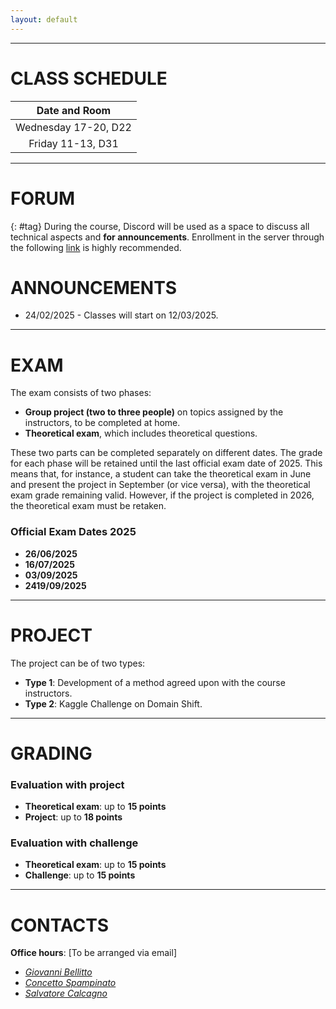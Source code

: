 ```yaml
---
layout: default
---
```

---
# CLASS SCHEDULE

| Date and Room        |
| :----------------: |
| Wednesday 17-20, D22 |
| Friday   11-13, D31 |

---
# FORUM 
{: #tag}
During the course, Discord will be used as a space to discuss all technical aspects and **for announcements**. Enrollment in the server through the following [link](https://discord.gg/6KYq9Gq9Fw) is highly recommended.

# ANNOUNCEMENTS
- 24/02/2025 - Classes will start on 12/03/2025.

---
# EXAM

The exam consists of two phases:

- **Group project (two to three people)** on topics assigned by the instructors, to be completed at home.
- **Theoretical exam**, which includes theoretical questions.

These two parts can be completed separately on different dates. The grade for each phase will be retained until the last official exam date of 2025. This means that, for instance, a student can take the theoretical exam in June and present the project in September (or vice versa), with the theoretical exam grade remaining valid. However, if the project is completed in 2026, the theoretical exam must be retaken.

### Official Exam Dates 2025
- **26/06/2025**
- **16/07/2025**
- **03/09/2025**
- **2419/09/2025**

---
# PROJECT
The project can be of two types:
- **Type 1**: Development of a method agreed upon with the course instructors.
- **Type 2**: Kaggle Challenge on Domain Shift.

---
# GRADING

### Evaluation with project 
- **Theoretical exam**: up to **15 points**
- **Project**: up to **18 points**

### Evaluation with challenge 
- **Theoretical exam**: up to **15 points**
- **Challenge**: up to **15 points**

---
# CONTACTS

**Office hours**: [To be arranged via email]

- *[Giovanni Bellitto](mailto:giovanni.bellito@unict.it)*
- *[Concetto Spampinato](mailto:concetto.spampinato@unict.it)*
- *[Salvatore Calcagno](mailto:salvatore.calcagno@phd.unict.it)*

